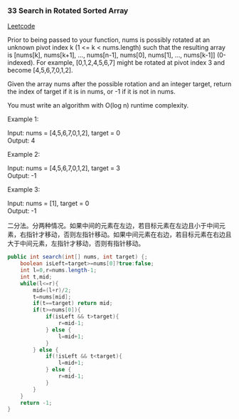 ### 33 Search in Rotated Sorted Array

[Leetcode](https://leetcode.com/problems/search-in-rotated-sorted-array/)

Prior to being passed to your function, nums is possibly rotated at an unknown pivot index k (1 <= k < nums.length) such that the resulting array is [nums[k], nums[k+1], ..., nums[n-1], nums[0], nums[1], ..., nums[k-1]] (0-indexed). For example, [0,1,2,4,5,6,7] might be rotated at pivot index 3 and become [4,5,6,7,0,1,2].

Given the array nums after the possible rotation and an integer target, return the index of target if it is in nums, or -1 if it is not in nums.

You must write an algorithm with O(log n) runtime complexity.

Example 1:

Input: nums = [4,5,6,7,0,1,2], target = 0  
Output: 4  

Example 2:

Input: nums = [4,5,6,7,0,1,2], target = 3  
Output: -1  

Example 3:

Input: nums = [1], target = 0  
Output: -1  

二分法。分两种情况。如果中间的元素在左边，若目标元素在左边且小于中间元素，右指针才移动，否则左指针移动。如果中间元素在右边，若目标元素在右边且大于中间元素，左指针才移动，否则有指针移动。

```java
public int search(int[] nums, int target) {;
    boolean isLeft=target>=nums[0]?true:false;
    int l=0,r=nums.length-1;
    int t,mid;
    while(l<=r){
        mid=(l+r)/2;
        t=nums[mid];
        if(t==target) return mid;
        if(t>=nums[0]){
            if(isLeft && t>target){
                r=mid-1;
            } else {
                l=mid+1;
            }
        } else {
            if(!isLeft && t<target){
                l=mid+1;
            } else {
                r=mid-1;
            }
        }
    }
    return -1;
}
```